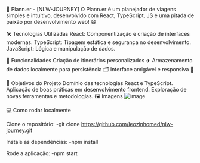 🚀 Plann.er - [NLW-JOURNEY]
O Plann.er é um planejador de viagens simples e intuitivo, desenvolvido com React, TypeScript, JS e uma pitada de paixão por desenvolvimento web! 😄

🛠 Tecnologias Utilizadas
React: Componentização e criação de interfaces modernas.
TypeScript: Tipagem estática e segurança no desenvolvimento.
JavaScript: Lógica e manipulação de dados.

🌟 Funcionalidades
Criação de itinerários personalizados ✈️
Armazenamento de dados localmente para persistência 🗂️
Interface amigável e responsiva 📱

🎯 Objetivos do Projeto
Domínio das tecnologias React e TypeScript.
Aplicação de boas práticas em desenvolvimento frontend.
Exploração de novas ferramentas e metodologias.
🖼️ Imagens
![image](https://github.com/user-attachments/assets/bb9b4d7b-205b-4c0d-b63c-e4bfd1abe65e)

💻 Como rodar localmente

Clone o repositório:
-git clone https://github.com/leozinhomed/nlw-journey.git

Instale as dependências:
-npm install

Rode a aplicação:
-npm start
